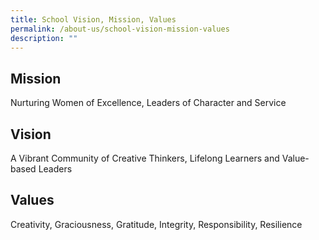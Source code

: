```yaml
---
title: School Vision, Mission, Values
permalink: /about-us/school-vision-mission-values
description: ""
---
```

## Mission
Nurturing Women of Excellence, Leaders of Character and Service

## Vision
A Vibrant Community of Creative Thinkers, Lifelong Learners and Value-based Leaders

## Values

Creativity, Graciousness, Gratitude, Integrity, Responsibility, Resilience